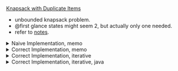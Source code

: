 [Knapsack with Duplicate Items](https://practice.geeksforgeeks.org/problems/knapsack-with-duplicate-items4201/1)

- unbounded knapsack problem.
- @first glance states might seem 2, but actually only one needed.
- refer to [notes](/notes/dp/bounded_vs_unbounded_knapsack.md).

<details>
<summary> Naive Implementation, memo </summary>

```cpp
class Solution{
public:
    vector<int> val, wt;
    int N, W;
    vector<vector<int>> dp;

    int dfs(int i, int Weight) {
        if (i >= N) {
            return 0;
        }


        int &ans = dp[i][Weight];
        if (ans == -1) {
            ans = dfs(i + 1, Weight);
            if (wt[i] <= Weight) {
                ans = max(ans, dfs(i, Weight - wt[i]) + val[i]);
            }
        }
        return ans;
    }

    int knapSack(int N, int W, int val[], int wt[]) {
        this->N = N;
        this->W = W;
        this->dp.resize(N + 1, vector<int>(W + 1, -1));
        for (int i = 0; i < N; i++) this->val.push_back(val[i]);
        for (int i = 0; i < N; i++)  this->wt.push_back(wt[i]);

        return dfs(0, W);
    }
};

```

</details>

<details>
<summary> Correct Implementation, memo </summary>

```cpp
class Solution{
public:
    int N, W;
    vector<int> val, wt;
    vector<int> dp;

    int fun(int i) {

        if (i == 0)
          return 0;
        if (i < 0)
          return 1e9;

        int &ans = dp[i];
        if (ans == -1) {
          ans = 0;
          for (int v = 0; v < val.size(); v++) {
            if (wt[v] <= i)
              ans = max(ans, fun(i - wt[v]) + val[v]);
          }
        }
        return ans;


    }
    int knapSack(int N, int W, int val[], int wt[]) {

        this->N = N;
        this->W = W;
        for (int i = 0; i < N; i++)
            this->val.push_back(val[i]);
        for (int i = 0; i < N; i++)
            this->wt.push_back(wt[i]);

        dp.resize(W + 1, -1);
        return fun(W);

    }
};
```

</details>

<details>
<summary>
Correct Implementation, iterative
</summary>

```cpp
 int knapSack(int N, int W, int val[], int wt[]) {

        int dp[N+1][W+1];
        for(int i = 0; i<=W; i++) dp[0][i]=0;
        for(int i = 0; i<=N; i++) dp[i][0]=0;

        for(int i = 1; i<=N; i++)
            for(int j = 1; j<=W; j++) {
              if(j>=wt[i-1])
                dp[i][j] = max(val[i-1]+dp[i][j-wt[i-1]], dp[i-1][j]);
              else
                dp[i][j]=dp[i-1][j];
            }
        return dp[N][W];

    }

```

</details>

<details>
<summary> Correct Implementation, iterative, java </summary>

```java
static int knapSack(int N, int W, int val[], int wt[]) {
        int[] dp = new int[W + 1];
        int ans = 0;
        dp[0] = 0;
        for (int i = 1; i <= N; i++) {
            for (int j = 0; j <= W; j++) {
                if (wt[i - 1] <= j) {
                    dp[j] = Math.max(dp[j], dp[j - wt[i - 1]] + val[i - 1]);
                }
            }
        }
        return dp[W];
    }
```

</details>
